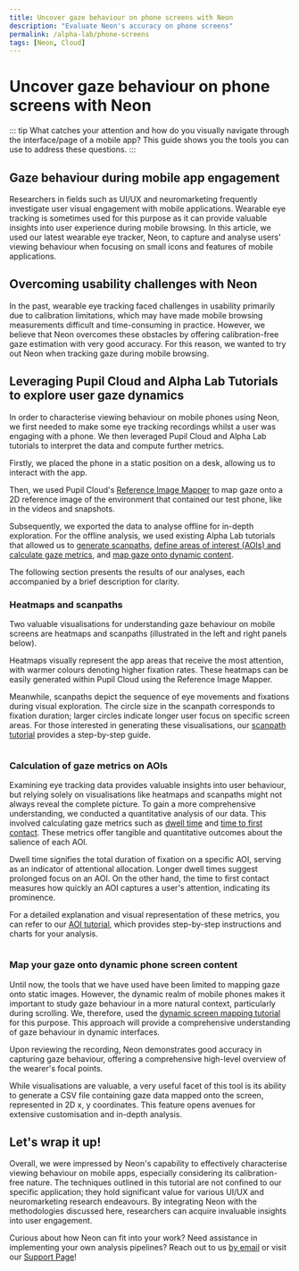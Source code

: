 ```yaml
---
title: Uncover gaze behaviour on phone screens with Neon
description: "Evaluate Neon's accuracy on phone screens"
permalink: /alpha-lab/phone-screens
tags: [Neon, Cloud]
---
```

# Uncover gaze behaviour on phone screens with Neon


<TagLinks />
<Youtube src="gp5O1uskDME"/>

::: tip
What catches your attention and how do you visually navigate through the interface/page of a mobile app? This guide shows you the tools you can use to address these questions. 
:::

## Gaze behaviour during mobile app engagement
Researchers in fields such as UI/UX and neuromarketing frequently investigate user visual engagement with mobile applications. Wearable eye tracking is sometimes used for this purpose as it can provide valuable insights into user experience during mobile browsing. In this article, we used our latest wearable eye tracker, Neon, to capture and analyse users' viewing behaviour when focusing on small icons and features of mobile applications.

## Overcoming usability challenges with Neon
In the past, wearable eye tracking faced challenges in usability primarily due to calibration limitations, which may have made mobile browsing measurements difficult and time-consuming in practice. However, we believe that Neon overcomes these obstacles by offering calibration-free gaze estimation with very good accuracy. For this reason, we wanted to try out Neon when tracking gaze during mobile browsing.

## Leveraging Pupil Cloud and Alpha Lab Tutorials to explore user gaze dynamics
In order to characterise viewing behaviour on mobile phones using Neon, we first needed to make some eye tracking recordings whilst a user was engaging with a phone. We then leveraged Pupil Cloud and Alpha Lab tutorials to interpret the data and compute further metrics. 

Firstly, we placed the phone in a static position on a desk, allowing us to interact with the app. 

Then, we used Pupil Cloud's [Reference Image Mapper](/enrichments/reference-image-mapper/) to map gaze onto a 2D reference image of the environment that contained our test phone, like in the videos and snapshots. 

Subsequently, we exported the data to analyse offline for in-depth exploration. For the offline analysis, we used existing Alpha Lab tutorials that allowed us to [generate scanpaths](/alpha-lab/scanpath-rim/), [define areas of interest (AOIs) and calculate gaze metrics](/alpha-lab/gaze-metrics-in-aois/), and [map gaze onto dynamic content](/alpha-lab/map-your-gaze-to-a-2d-screen/). 

The following section presents the results of our analyses, each accompanied by a brief description for clarity.

### Heatmaps and scanpaths
Two valuable visualisations for understanding gaze behaviour on mobile screens are heatmaps and scanpaths (illustrated in the left and right panels below). 

Heatmaps visually represent the app areas that receive the most attention, with warmer colours denoting higher fixation rates. These heatmaps can be easily generated within Pupil Cloud using the Reference Image Mapper.

Meanwhile, scanpaths depict the sequence of eye movements and fixations during visual exploration. The circle size in the scanpath corresponds to fixation duration; larger circles indicate longer user focus on specific screen areas. For those interested in generating these visualisations, our [scanpath tutorial](/alpha-lab/scanpath-rim/) provides a step-by-step guide.

<div class="mcontainer">
  <div class="col-mcontainer">
      <v-img class="rounded" :src="require(`../media/alpha-lab/1.phone-heatmap.jpeg`)" title="Saliency map over a phone screen" alt="Saliency map over a phone screen" cover/>
    </div>
  <div class="col-mcontainer">
      <v-img class="rounded" :src="require(`../media/alpha-lab/2.phone-nadia_scanpath.jpeg`)" title="Scanpath over a phone screen" alt="Scanpath over a phone screen" cover/>
  </div>
</div>

### Calculation of gaze metrics on AOIs
Examining eye tracking data provides valuable insights into user behaviour, but relying solely on visualisations like heatmaps and scanpaths might not always reveal the complete picture. To gain a more comprehensive understanding, we conducted a quantitative analysis of our data. This involved calculating gaze metrics such as [dwell time](/alpha-lab/gaze-metrics-in-aois/#dwell-time) and [time to first contact](/alpha-lab/gaze-metrics-in-aois/#time-to-first-contact). These metrics offer tangible and quantitative outcomes about the salience of each AOI. 

Dwell time signifies the total duration of fixation on a specific AOI, serving as an indicator of attentional allocation. Longer dwell times suggest prolonged focus on an AOI. On the other hand, the time to first contact measures how quickly an AOI captures a user's attention, indicating its prominence.

For a detailed explanation and visual representation of these metrics, you can refer to our [AOI tutorial](/alpha-lab/gaze-metrics-in-aois/), which provides step-by-step instructions and charts for your analysis.

<div class="pb-4" style="display:flex;justify-content:center;">
  <v-img class="rounded" :src="require(`../media/alpha-lab/3.phone-dwell-time.png`)" title="Graph showing dwell time on defined AOIs over the phone screen" alt="Graph showing dwell time on defined AOIs over the phone screen" cover/>
  </v-img>
</div>

<div class="pb-4" style="display:flex;justify-content:center;">
  <v-img class="rounded" :src="require(`../media/alpha-lab/4.phone-first-contact.png`)" title="Graph showing time to first contact on defined AOIs over the phone screen" alt="Graph showing time to first contact on defined AOIs over the phone screen" cover/>
  </v-img>
</div>

### Map your gaze onto dynamic phone screen content
Until now, the tools that we have used have been limited to mapping gaze onto static images. However, the dynamic realm of mobile phones makes it important to study gaze behaviour in a more natural context, particularly during scrolling. We, therefore, used the [dynamic screen mapping tutorial](/alpha-lab/map-your-gaze-to-a-2d-screen/) for this purpose. This approach will provide a comprehensive understanding of gaze behaviour in dynamic interfaces.

Upon reviewing the recording, Neon demonstrates good accuracy in capturing gaze behaviour, offering a comprehensive high-level overview of the wearer's focal points.

While visualisations are valuable, a very useful facet of this tool is its ability to generate a CSV file containing gaze data mapped onto the screen, represented in 2D x, y coordinates. This feature opens avenues for extensive customisation and in-depth analysis.

<Youtube src="RKrf3YQjzao"/>

## Let's wrap it up!

Overall, we were impressed by Neon's capability to effectively characterise viewing behaviour on mobile apps, especially considering its calibration-free nature. The techniques outlined in this tutorial are not confined to our specific application; they hold significant value for various UI/UX and neuromarketing research endeavours. By integrating Neon with the methodologies discussed here, researchers can acquire invaluable insights into user engagement.

Curious about how Neon can fit into your work? Need assistance in implementing your own analysis pipelines? Reach out to us [by email](mailto:info@pupil-labs.com) or visit our [Support Page](https://pupil-labs.com/products/support/)! 

<style scoped>
.mcontainer{
  display: flex;
  flex-wrap: wrap;
}
.col-mcontainer{
  flex: 50%;
  padding: 0 4px;
}
@media screen and (min-width: 1025px) and (max-width: 1200px) {
  .col-mcontainer{
    flex: 100%;
  }
}
@media screen and (max-width: 800px) {
    .col-mcontainer{
    flex: 50%;
  }
}
@media screen and (max-width: 400px) {
  .col-mcontainer{
    flex: 100%;
  }
}
</style>